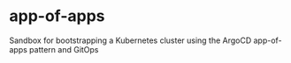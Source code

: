 # app-of-apps
Sandbox for bootstrapping a Kubernetes cluster using the ArgoCD app-of-apps pattern and GitOps
